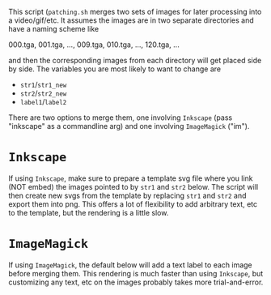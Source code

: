 This script (`patching.sh` merges two sets of images
for later processing into a video/gif/etc.
It assumes the images are in two separate 
directories and have a naming scheme like

000.tga, 001.tga, ..., 009.tga, 010.tga, ..., 120.tga, ...

and then the corresponding images from each directory
will get placed side by side. The variables you are
most likely to want to change are 

* `str1`/`str1_new`
* `str2`/`str2_new` 
* `label1`/`label2`

There are two options to merge them, one involving
`Inkscape` (pass "inkscape" as a commandline arg) and
one involving `ImageMagick` ("im").

# `Inkscape`
If using `Inkscape`, make sure to prepare a template svg
file where you link (NOT embed) the images pointed to 
by `str1` and `str2` below. The script will then create
new svgs from the template by replacing `str1` and `str2`
and export them into png.
This offers a lot of flexibility to add arbitrary text, etc
to the template, but the rendering is a little slow.

# `ImageMagick`
If using `ImageMagick`, the default below will add a
text label to each image before merging them.
This rendering is much faster than using `Inkscape`, 
but customizing any text, etc on the images
probably takes more trial-and-error.
